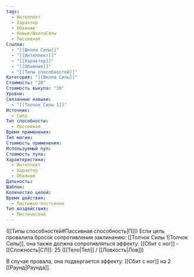 ```yaml
---
tags:
  - Интеллект
  - Характер
  - Обаяние
  - Навык/ШколаСилы
  - Пассивная
Ссылки:
  - "[[Школа Силы]]"
  - "[[Интеллект]]"
  - "[[Характер]]"
  - "[[Обаяние]]"
  - "[[Типы способностей]]"
Категория: "[[Школа Силы]]"
Стоимость: "20"
Стоимость выкупа: "30"
Уровни: 
Связанные навыки:
  - "[[Толчок Силы 1]]"
Источник:
  - Сила
Тип способности:
  - Пассивная
Время применения: 
Тип магии: 
Стоимость применения: 
Используемый пул: 
Стоимость пула: 
Характеристики:
  - Интеллект
  - Характер
  - Обаяние
Дальность: 
Шаблон: 
Количество целей: 
Время действия:
  - Пассивно-постоянно
Тип воздействия:
  - Мистический
---
```

([[Типы способностей#Пассивная способность|П]]) Если цель провалила бросок сопротивления заклинанию: [[Толчок Силы 1|Толчок Силы]], она также должна сопротивляться эффекту: [[Сбит с ног]] - [[Сложность|СЛ]]: 25 ([[Тело|Тел]] / [[Ловкость|Лов]])

В случае провала, она подвергается эффекту: [[Сбит с ног]] на 2 [[Раунд|Раунда]]. 